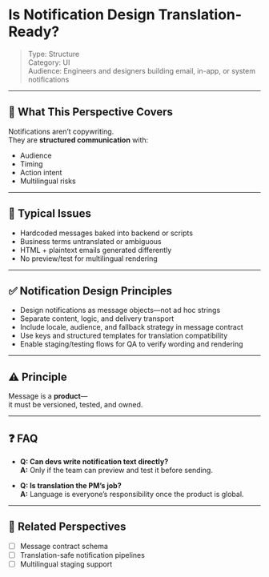 # Is Notification Design Translation-Ready?

> Type: Structure  
> Category: UI  
> Audience: Engineers and designers building email, in-app, or system notifications

---

## 🧠 What This Perspective Covers

Notifications aren’t copywriting.  
They are **structured communication** with:

- Audience  
- Timing  
- Action intent  
- Multilingual risks

---

## 🚨 Typical Issues

- Hardcoded messages baked into backend or scripts  
- Business terms untranslated or ambiguous  
- HTML + plaintext emails generated differently  
- No preview/test for multilingual rendering

---

## ✅ Notification Design Principles

- Design notifications as message objects—not ad hoc strings  
- Separate content, logic, and delivery transport  
- Include locale, audience, and fallback strategy in message contract  
- Use keys and structured templates for translation compatibility  
- Enable staging/testing flows for QA to verify wording and rendering

---

## ⚠️ Principle

Message is a **product**—  
it must be versioned, tested, and owned.

---

## ❓ FAQ

- **Q: Can devs write notification text directly?**  
  **A:** Only if the team can preview and test it before sending.

- **Q: Is translation the PM’s job?**  
  **A:** Language is everyone’s responsibility once the product is global.

---

## 🔗 Related Perspectives

- [ ] Message contract schema  
- [ ] Translation-safe notification pipelines  
- [ ] Multilingual staging support  
